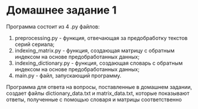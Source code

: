# Домашнее задание 1

Программа состоит из 4 .py файлов:
1. preprocessing.py - функция, отвечающая за предобработку текстов серий сериала;
2. indexing_matrix.py - функция, создающая матрицу с обратным индексом на основе предобработанных данных;
3. indexing_dictionary.py - функция, создающая словарь с обратным индексом на основе предобработанных данных;
4. main.py - файл, запускающий программу.

Программа для ответа на вопросы, поставленные в домашнем задании, создает файлы dictionary_data.txt и matrix_data.txt, которые показывают ответы, полученные с помощью словаря и матрицы соответственно
